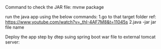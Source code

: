 Command to check the JAR file:
mvnw package


run the java app using the below commands:
1.go to that target folder ref: https://www.youtube.com/watch?v=_thI-4AF7M8&t=11045s
2.java -jar jar file name


Deploy the app step by dtep suing spring boot war file to external tomcat server:



